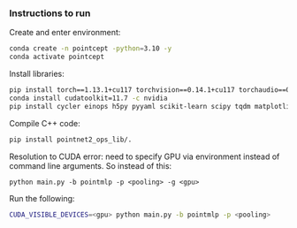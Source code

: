 ### Instructions to run

Create and enter environment:
```bash
conda create -n pointcept -python=3.10 -y
conda activate pointcept
```

Install libraries:
```bash
pip install torch==1.13.1+cu117 torchvision==0.14.1+cu117 torchaudio==0.13.1 --extra-index-url https://download.pytorch.org/whl/cu117
conda install cudatoolkit=11.7 -c nvidia
pip install cycler einops h5py pyyaml scikit-learn scipy tqdm matplotlib
```

Compile C++ code:
```bash
pip install pointnet2_ops_lib/.
```

Resolution to CUDA error: need to specify GPU via environment instead of command line arguments. So instead of this:
```
python main.py -b pointmlp -p <pooling> -g <gpu>
```
Run the following:
```bash
CUDA_VISIBLE_DEVICES=<gpu> python main.py -b pointmlp -p <pooling>
```

